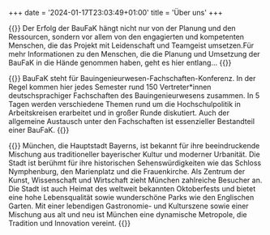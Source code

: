+++
date = '2024-01-17T23:03:49+01:00'
title = 'Über uns'
+++

{{<section-card title="Das Team" image="team.jpg" page="/ueber-uns/team">}}
Der Erfolg der BauFaK hängt nicht nur von der Planung und den Ressourcen, sondern vor allem von den engagierten und kompetenten Menschen, die das Projekt mit Leidenschaft und Teamgeist umsetzen.Für mehr Informationen zu den Menschen, die die Planung und Umsetzung der BauFaK in die Hände genommen haben, geht es hier entlang...
{{</section-card>}}

{{<section-card title="Was ist die BauFaK" image="baufak.jpg" page="/ueber-uns/baufak" right="true">}}
BauFaK steht für Bauingenieurwesen-Fachschaften-Konferenz.
In der Regel kommen hier jedes Semester rund 150 Vertreter*innen deutschsprachiger Fachschaften des Bauingenieurwesens zusammen. In 5 Tagen werden verschiedene Themen rund um die Hochschulpolitik in Arbeitskreisen erarbeitet und in großer Runde diskutiert. Auch der allgemeine Austausch unter den Fachschaften ist essenzieller Bestandteil einer BauFaK.
{{</section-card>}}

{{<section-card title="München - Die Stadt" image="muenchen.jpg" page="/ueber-uns/muenchen">}}
München, die Hauptstadt Bayerns, ist bekannt für ihre beeindruckende Mischung aus traditioneller bayerischer Kultur und moderner Urbanität. Die Stadt ist berühmt für ihre historischen Sehenswürdigkeiten wie das Schloss Nymphenburg, den Marienplatz und die Frauenkirche. Als Zentrum der Kunst, Wissenschaft und Wirtschaft zieht München zahlreiche Besucher an. Die Stadt ist auch Heimat des weltweit bekannten Oktoberfests und bietet eine hohe Lebensqualität sowie wunderschöne Parks wie den Englischen Garten. Mit einer lebendigen Gastronomie- und Kulturszene sowie einer Mischung aus alt und neu ist München eine dynamische Metropole, die Tradition und Innovation vereint.
{{</section-card>}}